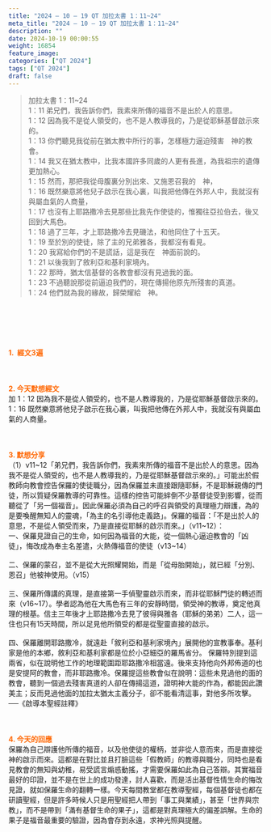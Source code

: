 ```yaml
---
title: "2024 – 10 – 19 QT 加拉太書 1：11~24"
meta_title: "2024 – 10 – 19 QT 加拉太書 1：11~24"
description: ""
date: 2024-10-19 00:00:55
weight: 16854
feature_image: 
categories: ["QT 2024"]
tags: ["QT 2024"]
draft: false
---
```


<blockquote>加拉太書 1：11~24<br />
1：11 弟兄們，我告訴你們，我素來所傳的福音不是出於人的意思。<br />
1：12 因為我不是從人領受的，也不是人教導我的，乃是從耶穌基督啟示來的。<br />
1：13 你們聽見我從前在猶太教中所行的事，怎樣極力逼迫殘害　神的教會。<br />
1：14 我又在猶太教中，比我本國許多同歲的人更有長進，為我祖宗的遺傳更加熱心。<br />
1：15 然而，那把我從母腹裏分別出來、又施恩召我的　神，<br />
1：16 既然樂意將他兒子啟示在我心裏，叫我把他傳在外邦人中，我就沒有與屬血氣的人商量，<br />
1：17 也沒有上耶路撒冷去見那些比我先作使徒的，惟獨往亞拉伯去，後又回到大馬色。<br />
1：18 過了三年，才上耶路撒冷去見磯法，和他同住了十五天。<br />
1：19 至於別的使徒，除了主的兄弟雅各，我都沒有看見。<br />
1：20 我寫給你們的不是謊話，這是我在　神面前說的。<br />
1：21 以後我到了敘利亞和基利家境內。<br />
1：22 那時，猶太信基督的各教會都沒有見過我的面。<br />
1：23 不過聽說那從前逼迫我們的，現在傳揚他原先所殘害的真道。<br />
1：24 他們就為我的緣故，歸榮耀給　神。</blockquote><br />
&nbsp;<br />
<br />
&nbsp;<br />
<br />
<span style="color: #ff6600;"><strong>1.  經文3遍</strong></span><br />
<br />
&nbsp;<br />
<br />
<span style="color: #ff6600;"><strong>2. 今天默想經文<br />
</strong></span>加 1：12 因為我不是從人領受的，也不是人教導我的，乃是從耶穌基督啟示來的。<br />
1：16 既然樂意將他兒子啟示在我心裏，叫我把他傳在外邦人中，我就沒有與屬血氣的人商量。<br />
<br />
&nbsp;<br />
<br />
<strong><span style="color: #ff6600;">3. 默想分享<br />
</span></strong>（1）v11~12「弟兄們，我告訴你們，我素來所傳的福音不是出於人的意思。因為我不是從人領受的，也不是人教導我的，乃是從耶穌基督啟示來的。」可能出於假教師向教會控告保羅的使徒職分，因為保羅並未直接跟隨耶穌，不是耶穌親傳的門徒，所以質疑保羅教導的可靠性。這樣的控告可能絆倒不少基督徒受到影響，從而聽從了「另一個福音」。因此保羅必須為自己的呼召與領受的真理極力辯護，為的是要喚醒無知人的靈魂，「為主的名引導他走義路」。保羅的福音：「不是出於人的意思，不是從人領受而來，乃是直接從耶穌的啟示而來。」（v11~12）：<br />
一、保羅見證自己的生命，如何因為福音的大能，從一個熱心逼迫教會的「凶徒」，悔改成為奉主名差遣，火熱傳福音的使徒（v13~14）<br />
<br />
二、保羅的蒙召，並不是從大光照耀開始，而是「從母胎開始」，就已經「分別、恩召」他被神使用。（v15）<br />
<br />
三、保羅所傳講的真理，是直接第一手偵聖靈啟示而來，而非從耶穌門徒的轉述而來（v16~17）。學者認為他在大馬色有三年的安靜時間，領受神的教導，奠定他真理的根基。信主三年後才上耶路撒冷去見了彼得與雅各（耶穌的弟弟）二人，這一住也只有15天時間，所以足見他所領受的都是從聖靈直接的啟示。<br />
<br />
四、保羅離開耶路撒冷，就遠赴「敘利亞和基利家境內」展開他的宣教事奉。基利家是他的本鄉，敘利亞和基利家都是位於小亞細亞的羅馬省分。 保羅特別提到這兩省，似在說明他工作的地理範圍距耶路撒冷相當遠。後來支持他向外邦佈道的也是安提阿的教會，而非耶路撒冷。保羅提這些教會似在說明：這些未見過他的面的教會，聽到一個過去殘害真道的人卻在傳揚這道，證明神大能的作為，都能因此讚美主；反而見過他面的加拉太猶太主義分子，卻不能看清這事，對他多所攻擊。──《啟導本聖經註釋》<br />
<br />
&nbsp;<br />
<br />
<strong style="font-size: inherit;"><span style="color: #ff6600;">4. 今天的回應<br />
</span></strong>保羅為自己辯護他所傳的福音，以及他使徒的權柄，並非從人意而來，而是直接從神的啟示而來。這都是在對比並且打臉這些「假教師」的教導與職分，同時也是看見教會的無知與幼稚，易受謊言煽惑動搖，才需要保羅如此為自己答辯。其實福音最好的印證，並不是在世上的成功發達，討人喜歡，而是活出基督性情生命的悔改見證，就如保羅生命的翻轉一樣。今天每間教堂都在教導聖經，每個基督徒也都在研讀聖經，但是許多時候人只是用聖經把人帶到「事工與業績」，甚至「世界與宗教」，而不是帶到「滿有基督生命的果子」，這都是對真理極大的偏差誤解。生命的果子是福音最重要的驗證，因為會存到永遠，求神光照與提醒。<br />
<br />
&nbsp;<br />
<br />
&nbsp;<br />
<br />
<strong style="font-size: inherit;"><span style="color: #ff6600;"> </span></strong>
        